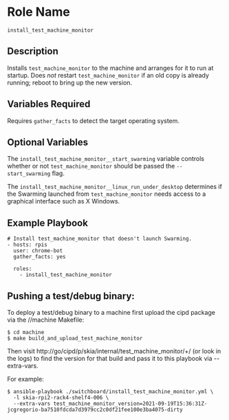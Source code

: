 # Role Name

`install_test_machine_monitor`

## Description

Installs `test_machine_monitor` to the machine and arranges for it to run at
startup. Does _not_ restart `test_machine_monitor` if an old copy is already
running; reboot to bring up the new version.

## Variables Required

Requires `gather_facts` to detect the target operating system.

## Optional Variables

The `install_test_machine_monitor__start_swarming` variable controls whether or
not `test_machine_monitor` should be passed the `--start_swarming` flag.

The `install_test_machine_monitor__linux_run_under_desktop` determines if the
Swarming launched from `test_machine_monitor` needs access to a graphical
interface such as X Windows.

## Example Playbook

```
# Install test_machine_monitor that doesn't launch Swarming.
- hosts: rpis
  user: chrome-bot
  gather_facts: yes

  roles:
    - install_test_machine_monitor

```

## Pushing a test/debug binary:

To deploy a test/debug binary to a machine first upload the cipd package via the
//machine Makefile:

```
$ cd machine
$ make build_and_upload_test_machine_monitor
```

Then visit http://go/cipd/p/skia/internal/test_machine_monitor/+/ (or look
in the logs) to find the version for that build and pass it to this
playbook via --extra-vars.

For example:

```
$ ansible-playbook ./switchboard/install_test_machine_monitor.yml \
  -l skia-rpi2-rack4-shelf4-006 \
  --extra-vars test_machine_monitor_version=2021-09-19T15:36:31Z-jcgregorio-ba7510fdcda7d3979cc2c0df21fee100e3ba4075-dirty
```
